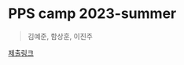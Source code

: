 # PPS camp 2023-summer 
>  김예준, 함상훈, 이진주 


[제출링크](https://docs.google.com/forms/d/e/1FAIpQLSdSiTM1v_C8aHu6bvuLNaYEp8nx8hEmKisjy2c2-woGiCG7jg/viewform)

